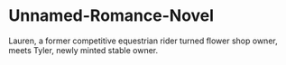 # Unnamed-Romance-Novel
Lauren, a former competitive equestrian rider turned flower shop owner, meets Tyler, newly minted stable owner.
